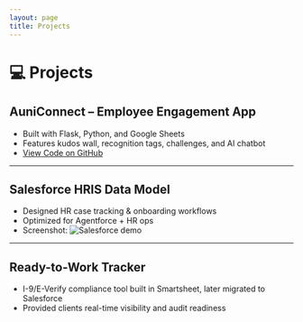 ```yaml
---
layout: page
title: Projects
---
```


# 💻 Projects  

## AuniConnect – Employee Engagement App
- Built with Flask, Python, and Google Sheets  
- Features kudos wall, recognition tags, challenges, and AI chatbot  
- [View Code on GitHub](https://github.com/yourrepo/auniconnect)

---

## Salesforce HRIS Data Model
- Designed HR case tracking & onboarding workflows  
- Optimized for Agentforce + HR ops  
- Screenshot: ![Salesforce demo](assets/salesforce-demo.png)

---

## Ready-to-Work Tracker
- I-9/E-Verify compliance tool built in Smartsheet, later migrated to Salesforce  
- Provided clients real-time visibility and audit readiness  
